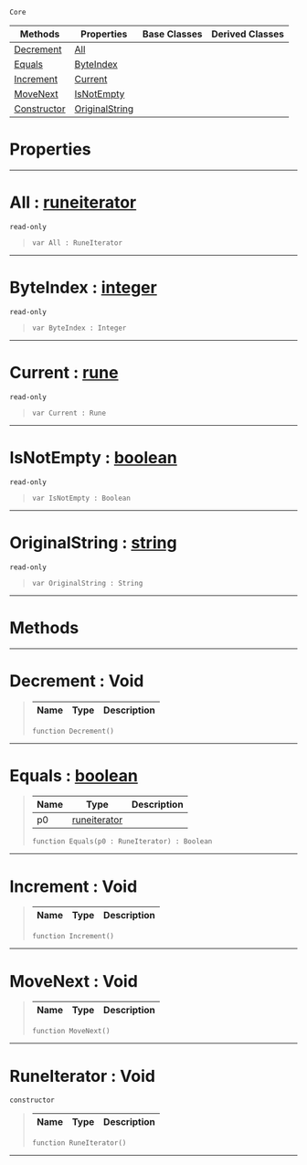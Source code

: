  `Core`

|Methods|Properties|Base Classes|Derived Classes|
|---|---|---|---|
|[ Decrement](https://github.com/PlasmaEngine/PlasmaDocs/tree/master/docs/C%2B%2B/code_reference/lightning_base_types/runeiterator.markdown#decrement-void)|[ All](https://github.com/PlasmaEngine/PlasmaDocs/tree/master/docs/C%2B%2B/code_reference/lightning_base_types/runeiterator.markdown#all-plasma-engine-document)| | |
|[ Equals](https://github.com/PlasmaEngine/PlasmaDocs/tree/master/docs/C%2B%2B/code_reference/lightning_base_types/runeiterator.markdown#equals-plasma-engine-docum)|[ ByteIndex](https://github.com/PlasmaEngine/PlasmaDocs/tree/master/docs/C%2B%2B/code_reference/lightning_base_types/runeiterator.markdown#byteindex-plasma-engine-do)| | |
|[ Increment](https://github.com/PlasmaEngine/PlasmaDocs/tree/master/docs/C%2B%2B/code_reference/lightning_base_types/runeiterator.markdown#increment-void)|[ Current](https://github.com/PlasmaEngine/PlasmaDocs/tree/master/docs/C%2B%2B/code_reference/lightning_base_types/runeiterator.markdown#current-plasma-engine-docu)| | |
|[ MoveNext](https://github.com/PlasmaEngine/PlasmaDocs/tree/master/docs/C%2B%2B/code_reference/lightning_base_types/runeiterator.markdown#movenext-void)|[ IsNotEmpty](https://github.com/PlasmaEngine/PlasmaDocs/tree/master/docs/C%2B%2B/code_reference/lightning_base_types/runeiterator.markdown#isnotempty-plasma-engine-d)| | |
|[ Constructor](https://github.com/PlasmaEngine/PlasmaDocs/tree/master/docs/C%2B%2B/code_reference/lightning_base_types/runeiterator.markdown#runeiterator-void)|[ OriginalString](https://github.com/PlasmaEngine/PlasmaDocs/tree/master/docs/C%2B%2B/code_reference/lightning_base_types/runeiterator.markdown#originalstring-plasma-engi)| | |


 #  Properties


---  
 #  All : [runeiterator](https://github.com/PlasmaEngine/PlasmaDocs/tree/master/docs/C%2B%2B/code_reference/lightning_base_types/runeiterator.markdown)

 `read-only`

> 
> ``` lang=cpp, name=Lightning
> var All : RuneIterator


---  
 #  ByteIndex : [integer](https://github.com/PlasmaEngine/PlasmaDocs/tree/master/docs/C%2B%2B/code_reference/lightning_base_types/integer.markdown)

 `read-only`

> 
> ``` lang=cpp, name=Lightning
> var ByteIndex : Integer


---  
 #  Current : [rune](https://github.com/PlasmaEngine/PlasmaDocs/tree/master/docs/C%2B%2B/code_reference/lightning_base_types/rune.markdown)

 `read-only`

> 
> ``` lang=cpp, name=Lightning
> var Current : Rune


---  
 #  IsNotEmpty : [boolean](https://github.com/PlasmaEngine/PlasmaDocs/tree/master/docs/C%2B%2B/code_reference/lightning_base_types/boolean.markdown)

 `read-only`

> 
> ``` lang=cpp, name=Lightning
> var IsNotEmpty : Boolean


---  
 #  OriginalString : [string](https://github.com/PlasmaEngine/PlasmaDocs/tree/master/docs/C%2B%2B/code_reference/lightning_base_types/string.markdown)

 `read-only`

> 
> ``` lang=cpp, name=Lightning
> var OriginalString : String


---  
 #  Methods


---  
 #  Decrement : Void

> 
> |Name|Type|Description|
> |---|---|---|
> ``` lang=cpp, name=Lightning
> function Decrement()
> ``` 


---  
 #  Equals : [boolean](https://github.com/PlasmaEngine/PlasmaDocs/tree/master/docs/C%2B%2B/code_reference/lightning_base_types/boolean.markdown)

> 
> |Name|Type|Description|
> |---|---|---|
> |p0|[runeiterator](https://github.com/PlasmaEngine/PlasmaDocs/tree/master/docs/C%2B%2B/code_reference/lightning_base_types/runeiterator.markdown)| |
> ``` lang=cpp, name=Lightning
> function Equals(p0 : RuneIterator) : Boolean
> ``` 


---  
 #  Increment : Void

> 
> |Name|Type|Description|
> |---|---|---|
> ``` lang=cpp, name=Lightning
> function Increment()
> ``` 


---  
 #  MoveNext : Void

> 
> |Name|Type|Description|
> |---|---|---|
> ``` lang=cpp, name=Lightning
> function MoveNext()
> ``` 


---  
 #  RuneIterator : Void

 `constructor`

> 
> |Name|Type|Description|
> |---|---|---|
> ``` lang=cpp, name=Lightning
> function RuneIterator()
> ``` 


---  
 

 